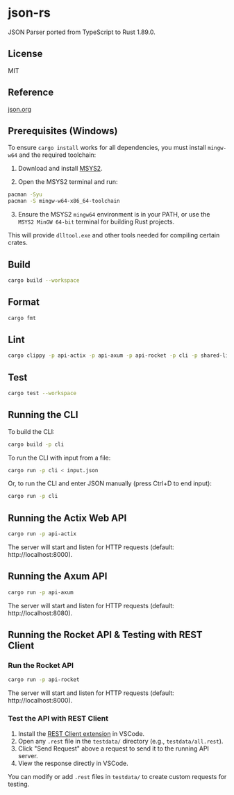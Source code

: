 # json-rs

JSON Parser ported from TypeScript to Rust 1.89.0.

## License

MIT

## Reference

[json.org](http://json.org)

## Prerequisites (Windows)

To ensure `cargo install` works for all dependencies, you must install `mingw-w64` and the required toolchain:

1. Download and install [MSYS2](https://www.msys2.org/).

2. Open the MSYS2 terminal and run:

```sh
pacman -Syu
pacman -S mingw-w64-x86_64-toolchain
```

3. Ensure the MSYS2 `mingw64` environment is in your PATH, or use the `MSYS2 MinGW 64-bit` terminal for building Rust projects.

This will provide `dlltool.exe` and other tools needed for compiling certain crates.

## Build

```sh
cargo build --workspace
```

## Format

```sh
cargo fmt
```

## Lint

```sh
cargo clippy -p api-actix -p api-axum -p api-rocket -p cli -p shared-lib --all-targets --all-features
```

## Test

```sh
cargo test --workspace
```

## Running the CLI

To build the CLI:

```sh
cargo build -p cli
```

To run the CLI with input from a file:

```sh
cargo run -p cli < input.json
```

Or, to run the CLI and enter JSON manually (press Ctrl+D to end input):

```sh
cargo run -p cli
```

## Running the Actix Web API

```sh
cargo run -p api-actix
```

The server will start and listen for HTTP requests (default: http://localhost:8000).

## Running the Axum API

```sh
cargo run -p api-axum
```

The server will start and listen for HTTP requests (default: http://localhost:8080).

## Running the Rocket API & Testing with REST Client

### Run the Rocket API

```sh
cargo run -p api-rocket
```

The server will start and listen for HTTP requests (default: http://localhost:8000).

### Test the API with REST Client

1. Install the [REST Client extension](https://marketplace.visualstudio.com/items?itemName=humao.rest-client) in VSCode.
2. Open any `.rest` file in the `testdata/` directory (e.g., `testdata/all.rest`).
3. Click "Send Request" above a request to send it to the running API server.
4. View the response directly in VSCode.

You can modify or add `.rest` files in `testdata/` to create custom requests for testing.
